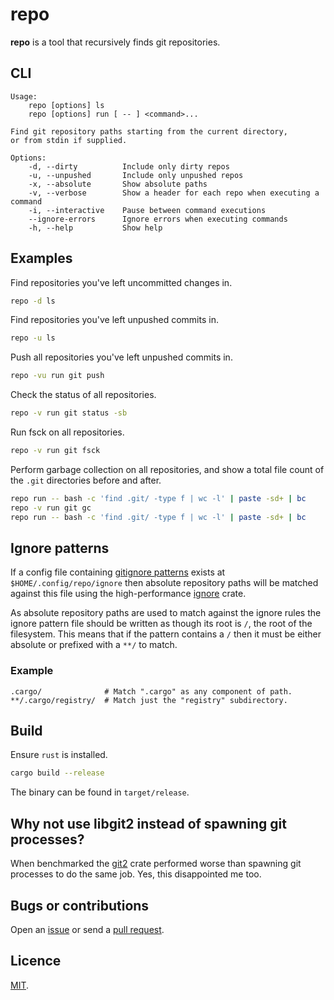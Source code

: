 # repo

**repo** is a tool that recursively finds git repositories.

## CLI

```
Usage:
    repo [options] ls
    repo [options] run [ -- ] <command>...

Find git repository paths starting from the current directory,
or from stdin if supplied.

Options:
    -d, --dirty          Include only dirty repos
    -u, --unpushed       Include only unpushed repos
    -x, --absolute       Show absolute paths
    -v, --verbose        Show a header for each repo when executing a command
    -i, --interactive    Pause between command executions
    --ignore-errors      Ignore errors when executing commands
    -h, --help           Show help
```

## Examples

Find repositories you've left uncommitted changes in.

```bash
repo -d ls
```

Find repositories you've left unpushed commits in.

```bash
repo -u ls
```

Push all repositories you've left unpushed commits in.

```bash
repo -vu run git push
```

Check the status of all repositories.

```bash
repo -v run git status -sb
```

Run fsck on all repositories.

```bash
repo -v run git fsck
```

Perform garbage collection on all repositories, and show a total file count of the `.git` directories before and after.

```bash
repo run -- bash -c 'find .git/ -type f | wc -l' | paste -sd+ | bc
repo -v run git gc
repo run -- bash -c 'find .git/ -type f | wc -l' | paste -sd+ | bc
```

## Ignore patterns

If a config file containing [gitignore patterns](https://git-scm.com/docs/gitignore) exists at `$HOME/.config/repo/ignore` then absolute repository paths will be matched against this file using the high-performance [ignore](https://docs.rs/ignore) crate.

As absolute repository paths are used to match against the ignore rules the ignore pattern file should be written as though its root is `/`, the root of the filesystem. This means that if the pattern contains a `/` then it must be either absolute or prefixed with a `**/` to match.

### Example

```
.cargo/              # Match ".cargo" as any component of path.
**/.cargo/registry/  # Match just the "registry" subdirectory.
```

## Build

Ensure `rust` is installed.

```bash
cargo build --release
```

The binary can be found in `target/release`.

## Why not use libgit2 instead of spawning git processes?

When benchmarked the [git2](https://docs.rs/git2) crate performed worse than spawning git processes to do the same job. Yes, this disappointed me too.

## Bugs or contributions

Open an [issue](http://github.com/crdx/repo/issues) or send a [pull request](http://github.com/crdx/repo/pulls).

## Licence

[MIT](LICENCE.md).
